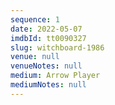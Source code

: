 ```yaml
---
sequence: 1
date: 2022-05-07
imdbId: tt0090327
slug: witchboard-1986
venue: null
venueNotes: null
medium: Arrow Player
mediumNotes: null
---
```


